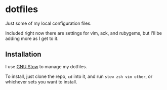 # dotfiles

Just some of my local configuration files.

Included right now there are settings for vim, ack, and rubygems, but I'll be
adding more as I get to it.

## Installation

I use [GNU Stow][0] to manage my dotfiles.

To install, just clone the repo, `cd` into it, and run `stow zsh vim other`, or
whichever sets you want to install.

[0]: http://www.gnu.org/software/stow/
